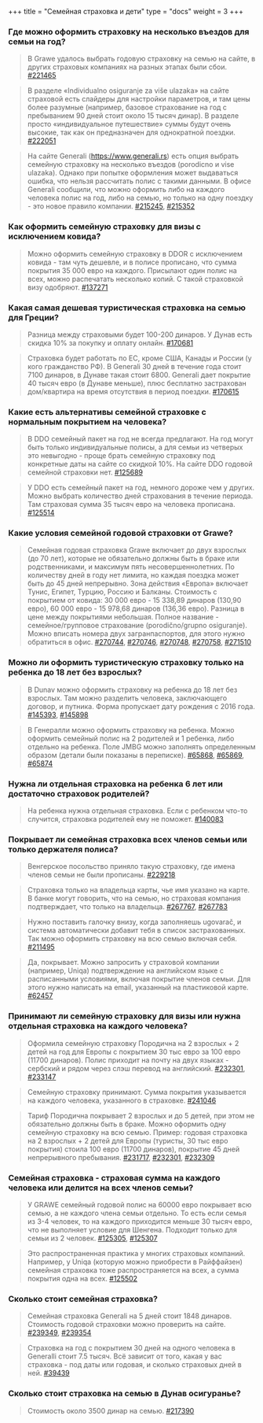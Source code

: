 +++
title = "Семейная страховка и дети"
type = "docs"
weight = 3
+++



### Где можно оформить страховку на несколько въездов для семьи на год?


> В Grawe удалось выбрать годовую страховку на семью на сайте, в других страховых компаниях на разных этапах были сбои.
> [#221465](https://t.me/c/1608823685/29756/221465)



> В разделе «Individualno osiguranje za više ulazaka» на сайте страховой есть слайдеры для настройки параметров, и там цены более разумные (например, базовое страхование на год с пребыванием 90 дней стоит около 15 тысяч динар). В разделе просто «индивидуальное путешествие» суммы будут очень высокие, так как он предназначен для однократной поездки.
> [#222051](https://t.me/c/1608823685/29756/222051)



> На сайте Generali (https://www.generali.rs) есть опция выбрать семейную страховку на несколько въездов (porodicno и vise ulazaka). Однако при попытке оформления может выдаваться ошибка, что нельзя рассчитать полис с такими данными. В офисе Generali сообщили, что можно оформить либо на каждого человека полис на год, либо на семью, но только на одну поездку - это новое правило компании.
> [#215245](https://t.me/c/1608823685/29756/215245), [#215352](https://t.me/c/1608823685/29756/215352)



### Как оформить семейную страховку для визы с исключением ковида?


> Можно оформить семейную страховку в DDOR с исключением ковида - там чуть дешевле, и в полисе прописано, что сумма покрытия 35 000 евро на каждого. Присылают один полис на всех, можно распечатать несколько копий. С такой страховкой визу одобряют.
> [#137271](https://t.me/c/1608823685/29756/137271)



### Какая самая дешевая туристическая страховка на семью для Греции?


> Разница между страховыми будет 100-200 динаров. У Дунав есть скидка 10% за покупку и оплату онлайн.
> [#170681](https://t.me/c/1608823685/29756/170681)



> Страховка будет работать по ЕС, кроме США, Канады и России (у кого гражданство РФ). В Generali 30 дней в течение года стоит 7100 динаров, в Дунаве такая стоит 6800. Generali дает покрытие 40 тысяч евро (в Дунаве меньше), плюс бесплатно застрахован дом/квартира на время отсутствия в период поездки.
> [#170615](https://t.me/c/1608823685/29756/170615)



### Какие есть альтернативы семейной страховке с нормальным покрытием на человека?


> В DDO семейный пакет на год не всегда предлагают. На год могут быть только индивидуальные полисы, а для семьи из четверых это невыгодно - проще брать семейную страховку под конкретные даты на сайте со скидкой 10%. На сайте DDO годовой семейной страховки нет.
> [#125689](https://t.me/c/1608823685/29756/125689)



> У DDO есть семейный пакет на год, немного дороже чем у других. Можно выбрать количество дней страхования в течение периода. Там страховая сумма 35 тысяч евро на человека прописана.
> [#125514](https://t.me/c/1608823685/29756/125514)



### Какие условия семейной годовой страховки от Grawe?


> Семейная годовая страховка Grawe включает до двух взрослых (до 70 лет), которые не обязательно должны быть в браке или родственниками, и максимум пять несовершеннолетних. По количеству дней в году нет лимита, но каждая поездка может быть до 45 дней непрерывно. Зона действия «Европа» включает Тунис, Египет, Турцию, Россию и Балканы. Стоимость с покрытием от ковида: 30 000 евро - 15 338,89 динаров (130,90 евро), 60 000 евро - 15 978,68 динаров (136,36 евро). Разница в цене между покрытиями небольшая. Полное название - семейное/групповое страхование (porodično/grupno osiguranje). Можно вписать номера двух загранпаспортов, для этого нужно обратиться в офис.
> [#270744](https://t.me/c/1608823685/29756/270744), [#270746](https://t.me/c/1608823685/29756/270746), [#270748](https://t.me/c/1608823685/29756/270748), [#270758](https://t.me/c/1608823685/29756/270758), [#271510](https://t.me/c/1608823685/29756/271510)



### Можно ли оформить туристическую страховку только на ребенка до 18 лет без взрослых?


> В Dunav можно оформить страховку на ребенка до 18 лет без взрослых. Там можно разделить человека, заключающего договор, и путника. Форма пропускает дату рождения с 2016 года.
> [#145393](https://t.me/c/1608823685/29756/145393), [#145898](https://t.me/c/1608823685/29756/145898)



> В Генералли можно оформить страховку на ребенка. Можно оформить семейный полис на 2 родителей и 1 ребенка, либо отдельно на ребенка. Поле JMBG можно заполнять определенным образом (детали были показаны в переписке).
> [#65868](https://t.me/c/1608823685/29756/65868), [#65869](https://t.me/c/1608823685/29756/65869), [#65874](https://t.me/c/1608823685/29756/65874)



### Нужна ли отдельная страховка на ребенка 6 лет или достаточно страховок родителей?


> На ребенка нужна отдельная страховка. Если с ребенком что-то случится, страховка родителей ему не поможет.
> [#140083](https://t.me/c/1608823685/29756/140083)



### Покрывает ли семейная страховка всех членов семьи или только держателя полиса?


> Венгерское посольство приняло такую страховку, где имена членов семьи не были прописаны.
> [#229218](https://t.me/c/1608823685/29756/229218)



> Страховка только на владельца карты, чье имя указано на карте. В банке могут говорить, что на семью, но страховая компания подтверждает, что только на владельца.
> [#267767](https://t.me/c/1608823685/29756/267767), [#267783](https://t.me/c/1608823685/29756/267783)



> Нужно поставить галочку внизу, когда заполняешь ugovarač, и система автоматически добавит тебя в список застрахованных. Так можно оформить страховку на всю семью включая себя.
> [#211495](https://t.me/c/1608823685/29756/211495)



> Да, покрывает. Можно запросить у страховой компании (например, Uniqa) подтверждение на английском языке с расписанными условиями, включая покрытие членов семьи. Для этого нужно написать на email, указанный на пластиковой карте.
> [#62457](https://t.me/c/1608823685/29756/62457)



### Принимают ли семейную страховку для визы или нужна отдельная страховка на каждого человека?


> Оформила семейную страховку Породична на 2 взрослых + 2 детей на год для Европы с покрытием 30 тыс евро за 100 евро (11700 динаров). Полис приходит на почту на двух языках - сербский и рядом через слэш перевод на английский.
> [#232301](https://t.me/c/1608823685/29756/232301), [#233147](https://t.me/c/1608823685/29756/233147)



> Семейную страховку принимают. Сумма покрытия указывается на каждого человека, указанного в страховке.
> [#241046](https://t.me/c/1608823685/29756/241046)



> Тариф Породична покрывает 2 взрослых и до 5 детей, при этом не обязательно должны быть в браке. Можно оформить одну семейную страховку на всю семью. Пример: годовая страховка на 2 взрослых + 2 детей для Европы (туристы, 30 тыс евро покрытия) стоила 100 евро (11700 динаров), покрытие 45 дней непрерывного пребывания.
> [#231717](https://t.me/c/1608823685/29756/231717), [#232301](https://t.me/c/1608823685/29756/232301), [#232309](https://t.me/c/1608823685/29756/232309)



### Семейная страховка - страховая сумма на каждого человека или делится на всех членов семьи?


> У GRAWE семейный годовой полис на 60000 евро покрывает всю семью, а не каждого члена семьи отдельно. То есть если семья из 3-4 человек, то на каждого приходится меньше 30 тысяч евро, что не выполняет условие для Шенгена. Подходит только для семьи из 2 человек.
> [#125305](https://t.me/c/1608823685/29756/125305), [#125307](https://t.me/c/1608823685/29756/125307)



> Это распространенная практика у многих страховых компаний. Например, у Uniqa (которую можно приобрести в Райффайзен) семейная страховка тоже распространяется на всех, а сумма покрытия одна на всех.
> [#125502](https://t.me/c/1608823685/29756/125502)



### Сколько стоит семейная страховка?


> Семейная страховка Generali на 5 дней стоит 1848 динаров. Стоимость годовой страховки можно проверить на сайте.
> [#239349](https://t.me/c/1608823685/29756/239349), [#239354](https://t.me/c/1608823685/29756/239354)



> Страховка на год с покрытием 30 дней на одного человека в Generalli стоит 7.5 тысяч. Всё зависит от того, какая у вас страховка - под даты или годовая, и сколько страховых дней в ней.
> [#39439](https://t.me/c/1608823685/29756/39439)



### Сколько стоит страховка на семью в Дунав осигуранье?


> Стоимость около 3500 динар на семью.
> [#217390](https://t.me/c/1608823685/29756/217390)




